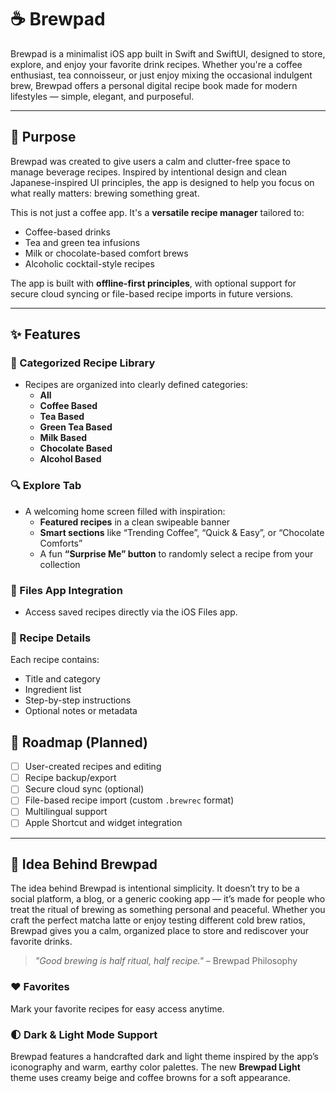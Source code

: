 # ☕ Brewpad

Brewpad is a minimalist iOS app built in Swift and SwiftUI, designed to store, explore, and enjoy your favorite drink recipes. Whether you're a coffee enthusiast, tea connoisseur, or just enjoy mixing the occasional indulgent brew, Brewpad offers a personal digital recipe book made for modern lifestyles — simple, elegant, and purposeful.

---

## 🎯 Purpose

Brewpad was created to give users a calm and clutter-free space to manage beverage recipes. Inspired by intentional design and clean Japanese-inspired UI principles, the app is designed to help you focus on what really matters: brewing something great.

This is not just a coffee app. It's a **versatile recipe manager** tailored to:
- Coffee-based drinks
- Tea and green tea infusions
- Milk or chocolate-based comfort brews
- Alcoholic cocktail-style recipes

The app is built with **offline-first principles**, with optional support for secure cloud syncing or file-based recipe imports in future versions.

---

## ✨ Features

### 📂 Categorized Recipe Library
- Recipes are organized into clearly defined categories:
  - **All**
  - **Coffee Based**
  - **Tea Based**
  - **Green Tea Based**
  - **Milk Based**
  - **Chocolate Based**
  - **Alcohol Based**

### 🔍 Explore Tab
- A welcoming home screen filled with inspiration:
  - **Featured recipes** in a clean swipeable banner
  - **Smart sections** like “Trending Coffee”, “Quick & Easy”, or “Chocolate Comforts”
  - A fun **“Surprise Me” button** to randomly select a recipe from your collection

### 📁 Files App Integration
- Access saved recipes directly via the iOS Files app.

### 📖 Recipe Details
Each recipe contains:
- Title and category
- Ingredient list
- Step-by-step instructions
- Optional notes or metadata

## 🔐 Roadmap (Planned)

- [ ] User-created recipes and editing
- [ ] Recipe backup/export
- [ ] Secure cloud sync (optional)
- [ ] File-based recipe import (custom `.brewrec` format)
- [ ] Multilingual support
- [ ] Apple Shortcut and widget integration

---

## 🧠 Idea Behind Brewpad

The idea behind Brewpad is intentional simplicity. It doesn’t try to be a social platform, a blog, or a generic cooking app — it’s made for people who treat the ritual of brewing as something personal and peaceful. Whether you craft the perfect matcha latte or enjoy testing different cold brew ratios, Brewpad gives you a calm, organized place to store and rediscover your favorite drinks.

> *"Good brewing is half ritual, half recipe."* – Brewpad Philosophy
### ❤️ Favorites
Mark your favorite recipes for easy access anytime.

### 🌓 Dark & Light Mode Support
Brewpad features a handcrafted dark and light theme inspired by the app’s iconography and warm, earthy color palettes.
The new **Brewpad Light** theme uses creamy beige and coffee browns for a soft appearance.
